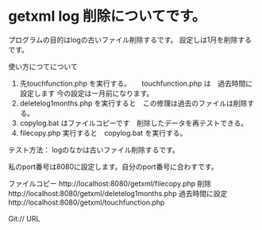 
 # getxml log 削除についてです。

プログラムの目的はlogの古いファイル削除するです。
設定しは1月を削除するです。

使い方につてについて

1. 先touchfunction.php を実行する。
　 touchfunction.php は　過去時間に設定します 今の設定は一月前になります。
2. deletelog1months.php を実行すると　この修理は過去のファイルは削除する。
3. copylog.bat はファイルコピーです　削除したデータを再テストできる。
4. filecopy.php 実行すると　copylog.bat を実行する。

テスト方法：
logのなかは古いファイル削除するです。

私のport番号は8080に設定します。自分のport番号に合わすです。

ファイルコピー
http://localhost:8080/getxml/filecopy.php
削除
http://localhost:8080/getxml/deletelog1months.php
過去時間に設定
http://localhost:8080/getxml/touchfunction.php

Git:// URL　


